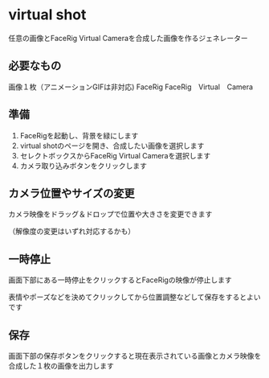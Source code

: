 # virtual shot
任意の画像とFaceRig Virtual Cameraを合成した画像を作るジェネレーター

## 必要なもの
画像１枚（アニメーションGIFは非対応)
FaceRig
FaceRig　Virtual　Camera

## 準備
1. FaceRigを起動し、背景を緑にします
2. virtual shotのページを開き、合成したい画像を選択します
3. セレクトボックスからFaceRig Virtual Cameraを選択します
4. カメラ取り込みボタンをクリックします

## カメラ位置やサイズの変更
カメラ映像をドラッグ＆ドロップで位置や大きさを変更できます

（解像度の変更はいずれ対応するかも）

## 一時停止
画面下部にある一時停止をクリックするとFaceRigの映像が停止します

表情やポーズなどを決めてクリックしてから位置調整などして保存をするとよいです

## 保存
画面下部の保存ボタンをクリックすると現在表示されている画像とカメラ映像を合成した１枚の画像を出力します